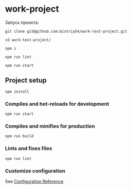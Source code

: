# work-project
Запуск проекта:
```
git clone git@github.com:bistriy54/work-test-project.git
```
```
cd work-test-project/
```
```
npm i
```
```
npm run lint
```
```
npm run start
```

## Project setup
```
npm install
```

### Compiles and hot-reloads for development
```
npm run start
```

### Compiles and minifies for production
```
npm run build
```

### Lints and fixes files
```
npm run lint
```

### Customize configuration
See [Configuration Reference](https://cli.vuejs.org/config/).
